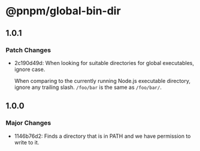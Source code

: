 # @pnpm/global-bin-dir

## 1.0.1

### Patch Changes

- 2c190d49d: When looking for suitable directories for global executables, ignore case.

  When comparing to the currently running Node.js executable directory,
  ignore any trailing slash. `/foo/bar` is the same as `/foo/bar/`.

## 1.0.0

### Major Changes

- 1146b76d2: Finds a directory that is in PATH and we have permission to write to it.
